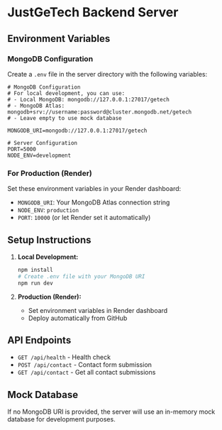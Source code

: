 # JustGeTech Backend Server

## Environment Variables

### MongoDB Configuration

Create a `.env` file in the server directory with the following variables:

```env
# MongoDB Configuration
# For local development, you can use:
# - Local MongoDB: mongodb://127.0.0.1:27017/getech
# - MongoDB Atlas: mongodb+srv://username:password@cluster.mongodb.net/getech
# - Leave empty to use mock database

MONGODB_URI=mongodb://127.0.0.1:27017/getech

# Server Configuration
PORT=5000
NODE_ENV=development
```

### For Production (Render)

Set these environment variables in your Render dashboard:

- `MONGODB_URI`: Your MongoDB Atlas connection string
- `NODE_ENV`: `production`
- `PORT`: `10000` (or let Render set it automatically)

## Setup Instructions

1. **Local Development:**
   ```bash
   npm install
   # Create .env file with your MongoDB URI
   npm run dev
   ```

2. **Production (Render):**
   - Set environment variables in Render dashboard
   - Deploy automatically from GitHub

## API Endpoints

- `GET /api/health` - Health check
- `POST /api/contact` - Contact form submission
- `GET /api/contact` - Get all contact submissions

## Mock Database

If no MongoDB URI is provided, the server will use an in-memory mock database for development purposes. 